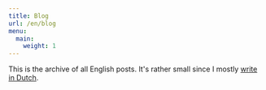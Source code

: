 ```yaml
---
title: Blog
url: /en/blog
menu: 
  main:
    weight: 1
---
```

This is the archive of all English posts. It's rather small since I mostly [write in Dutch](/blog).
